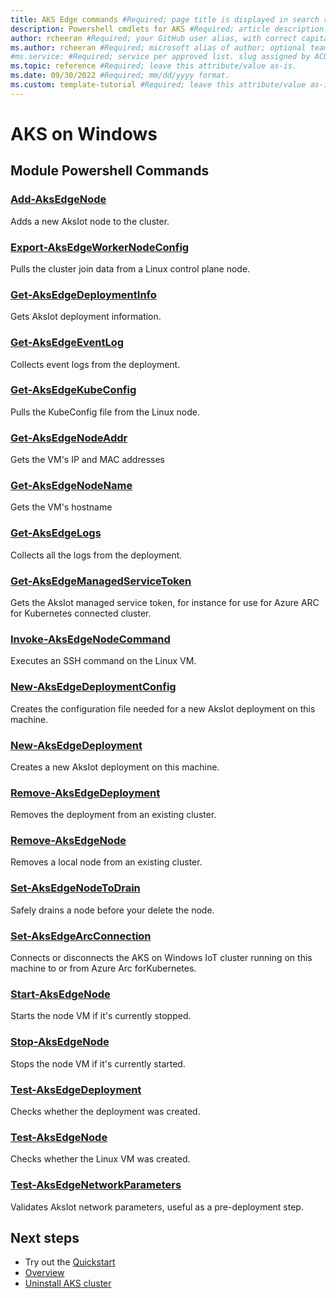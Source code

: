 ```yaml
---
title: AKS Edge commands #Required; page title is displayed in search results. Include the brand.
description: Powershell cmdlets for AKS #Required; article description that is displayed in search results. 
author: rcheeran #Required; your GitHub user alias, with correct capitalization.
ms.author: rcheeran #Required; microsoft alias of author; optional team alias.
#ms.service: #Required; service per approved list. slug assigned by ACOM.
ms.topic: reference #Required; leave this attribute/value as-is.
ms.date: 09/30/2022 #Required; mm/dd/yyyy format.
ms.custom: template-tutorial #Required; leave this attribute/value as-is.
---
```




# AKS on Windows

## Module Powershell Commands

### [Add-AksEdgeNode](./add-aksedgeode.md)

Adds a new AksIot node to the cluster.

### [Export-AksEdgeWorkerNodeConfig](./export-aksedgeworkernodeconfig.md)

Pulls the cluster join data from a Linux control plane node.

### [Get-AksEdgeDeploymentInfo](./get-aksedgedeploymentinfo.md)

Gets AksIot deployment information.

### [Get-AksEdgeEventLog](./get-aksedgeeventlog.md)

Collects event logs from the deployment.

### [Get-AksEdgeKubeConfig](./get-aksedgekubeconfig.md)

Pulls the KubeConfig file from the Linux node.

### [Get-AksEdgeNodeAddr](./get-aksedgenodeaddr.md)

Gets the VM's IP and MAC addresses

### [Get-AksEdgeNodeName](./get-aksedgenodename.md)

Gets the VM's hostname

### [Get-AksEdgeLogs](./get-aksedgelogs.md)

Collects all the logs from the deployment.

### [Get-AksEdgeManagedServiceToken](./get-aksedgemanagedservicetoken.md)

Gets the AksIot managed service token, for instance for use for Azure ARC for Kubernetes connected cluster.

### [Invoke-AksEdgeNodeCommand](./invoke-aksedgenodecommand.md)

Executes an SSH command on the Linux VM.

### [New-AksEdgeDeploymentConfig](./new-aksedgedeploymentconfig.md)

Creates the configuration file needed for a new AksIot deployment on this machine.


### [New-AksEdgeDeployment](./new-aksedgedeployment.md)

Creates a new AksIot deployment on this machine.

### [Remove-AksEdgeDeployment](./remove-aksedgedeployment.md)

Removes the deployment from an existing cluster.

### [Remove-AksEdgeNode](./remove-aksedgenode.md)

Removes a local node from an existing cluster.

### [Set-AksEdgeNodeToDrain](./set-aksedgenodetodrain.md)

Safely drains a node before your delete the node. 

### [Set-AksEdgeArcConnection](./set-aksedgearcconnection.md)

Connects or disconnects the AKS on Windows IoT cluster running on this machine to or from Azure Arc forKubernetes.

### [Start-AksEdgeNode](./start-aksedgenode.md)

Starts the node VM if it's currently stopped.

### [Stop-AksEdgeNode](./stop-aksedgenode.md)

Stops the node VM if it's currently started.

### [Test-AksEdgeDeployment](./test-aksedgedeployment.md)

Checks whether the deployment was created.

### [Test-AksEdgeNode](./test-aksedgenode.md)

Checks whether the Linux VM was created.

### [Test-AksEdgeNetworkParameters](./test-aksedgenetworkparameters.md)

Validates AksIot network parameters, useful as a pre-deployment step.

## Next steps

- Try out the [Quickstart](../../aks-lite-quickstart.md)
- [Overview](../../aks-lite-overview.md)
- [Uninstall AKS cluster](../../aks-lite-howto-uninstall.md)
<!--
Remove all the comments in this template before you sign-off or merge to the 
main branch.
-->
